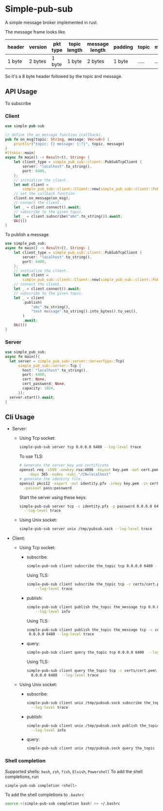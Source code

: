 # Simple-pub-sub

A simple message broker implemented in rust.

The message frame looks like

|header|version|pkt type|topic length|message length|padding|topic|message|
|------|-------|--------|------------|--------------|-------|-----|-------|
|1 byte|2 bytes|1 byte|1 byte|2 bytes|1 byte|.....|.....|

So it's a 8 byte header followed by the topic and message.

## API Usage

To subscribe

### Client

```rust
use simple-pub-sub

// define the on_message function (callback).
pub fn on_msg(topic: String, message: Vec<u8>) {
    println!("topic: {} message: {:?}", topic, message)
}
#[tokio::main]
async fn main() -> Result<(), String> {
    let client_type = simple_pub_sub::client::PubSubTcpClient {
        server: "localhost".to_string(),
        port: 6480,
    };
    // initialize the client.
    let mut client =
        simple_pub_sub::client::Client::new(simple_pub_sub::client::PubSubClient::Tcp(client_type));
    // set the callback function.
    client.on_message(on_msg);
    // connect the client.
    let _ = client.connect().await;
    // subscribe to the given topic.
    let _ = client.subscribe("abc".to_string()).await;
    Ok(())
}
```

To publish a message

```rust
use simple_pub_sub;
async fn main() -> Result<(), String> {
    let client_type = simple_pub_sub::client::PubSubTcpClient {
        server: "localhost".to_string(),
        port: 6480,
    };
    // initialize the client.
    let mut client =
        simple_pub_sub::client::Client::new(simple_pub_sub::client::PubSubClient::Tcp(client_type));
    // connect the client.
    let _ = client.connect().await;
    // subscribe to the given topic.
    let _ = client
        .publish(
            "abc".to_string(),
            "test message".to_string().into_bytes().to_vec(),
        )
        .await;
    Ok(())
}
```

### Server

```rust
use simple_pub_sub;
async fn main(){
  let server = simple_pub_sub::server::ServerType::Tcp(
      simple_pub_sub::server::Tcp {
        host: "localhost".to_string(),
        port: 6480,
        cert: None,
        cert_password: None,
        capacity: 1024,
      });
  server.start().await;
}
```

## Cli Usage

- Server:

  - Using Tcp socket:

    ```bash
    simple-pub-sub server tcp 0.0.0.0 6480 --log-level trace
    ```

    To use TLS:

    ```bash
    # Generate the server key and certificate
    openssl req -x509 -newkey rsa:4096 -keyout key.pem -out cert.pem \
        -days 365 -nodes -subj "/CN=localhost"
    # generate the identity file.
    openssl pkcs12 -export -out identity.pfx -inkey key.pem -in cert.pem\
      -passout pass:password
    ```

    Start the server using these keys:

    ```bash
    simple-pub-sub server tcp -c identity.pfx -p password 0.0.0.0 6480 \
      --log-level trace
    ```

  - Using Unix socket:

    ```bash
    simple-pub-sub server unix /tmp/pubsub.sock --log-level trace
    ```

- Client:
  - Using Tcp socket:
    - subscribe:

        ```bash
        simple-pub-sub client subscribe the_topic tcp 0.0.0.0 6480 --log-level trace
        ```

        Using TLS:

        ```bash
        simple-pub-sub client subscribe the_topic tcp -c certs/cert.pem 0.0.0.0 6480\
            --log-level trace
        ```

    - publish:

        ```bash
        simple-pub-sub client publish the_topic the_message tcp 0.0.0.0 6480\
            --log-level info
        ```

        Using TLS:

        ```bash
        simple-pub-sub client publish the_topic the_message tcp -c certs/cert.pem\
         0.0.0.0 6480 --log-level trace
        ```

    - query:

        ```bash
        simple-pub-sub client query the_topic tcp 0.0.0.0 6480  --log-level trace
        ```

        Using TLS:

        ```bash
        simple-pub-sub client query the_topic tcp -c certs/cert.pem\
          0.0.0.0 6480  --log-level trace
        ```

  - Using Unix socket:
    - subscribe:

        ```bash
        simple-pub-sub client unix /tmp/pubsub.sock subscribe the_topic\
          --log-level trace
        ```

    - publish:

        ```bash
        simple-pub-sub client unix /tmp/pubsub.sock publish the_topic the_message\
          --log-level info
        ```

    - query:

        ```bash
        simple-pub-sub client unix /tmp/pubsub.sock query the_topic --log-level trace
        ```

### Shell completion

Supported shells: `bash`, `zsh`, `fish`, `Elvish`, `Powershell`
To add the shell completions, run

```bash
simple-pub-sub completion <shell> 
```

To add the shell completions to `.bashrc`

```bash
source <(simple-pub-sub completion bash) >> ~/.bashrc
```
